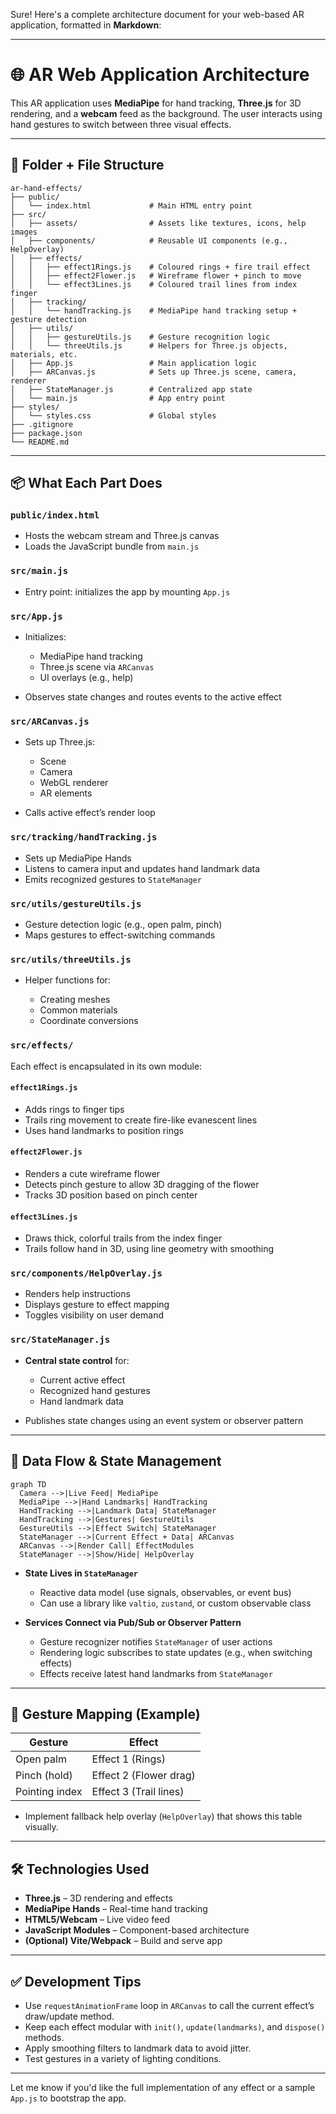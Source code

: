 Sure! Here's a complete architecture document for your web-based AR application, formatted in **Markdown**:

---

# 🌐 AR Web Application Architecture

This AR application uses **MediaPipe** for hand tracking, **Three.js** for 3D rendering, and a **webcam** feed as the background. The user interacts using hand gestures to switch between three visual effects.

---

## 📁 Folder + File Structure

```
ar-hand-effects/
├── public/
│   └── index.html             # Main HTML entry point
├── src/
│   ├── assets/                # Assets like textures, icons, help images
│   ├── components/            # Reusable UI components (e.g., HelpOverlay)
│   ├── effects/
│   │   ├── effect1Rings.js    # Coloured rings + fire trail effect
│   │   ├── effect2Flower.js   # Wireframe flower + pinch to move
│   │   └── effect3Lines.js    # Coloured trail lines from index finger
│   ├── tracking/
│   │   └── handTracking.js    # MediaPipe hand tracking setup + gesture detection
│   ├── utils/
│   │   ├── gestureUtils.js    # Gesture recognition logic
│   │   └── threeUtils.js      # Helpers for Three.js objects, materials, etc.
│   ├── App.js                 # Main application logic
│   ├── ARCanvas.js            # Sets up Three.js scene, camera, renderer
│   ├── StateManager.js        # Centralized app state
│   └── main.js                # App entry point
├── styles/
│   └── styles.css             # Global styles
├── .gitignore
├── package.json
└── README.md
```

---

## 📦 What Each Part Does

### `public/index.html`

* Hosts the webcam stream and Three.js canvas
* Loads the JavaScript bundle from `main.js`

### `src/main.js`

* Entry point: initializes the app by mounting `App.js`

### `src/App.js`

* Initializes:

  * MediaPipe hand tracking
  * Three.js scene via `ARCanvas`
  * UI overlays (e.g., help)
* Observes state changes and routes events to the active effect

### `src/ARCanvas.js`

* Sets up Three.js:

  * Scene
  * Camera
  * WebGL renderer
  * AR elements
* Calls active effect’s render loop

### `src/tracking/handTracking.js`

* Sets up MediaPipe Hands
* Listens to camera input and updates hand landmark data
* Emits recognized gestures to `StateManager`

### `src/utils/gestureUtils.js`

* Gesture detection logic (e.g., open palm, pinch)
* Maps gestures to effect-switching commands

### `src/utils/threeUtils.js`

* Helper functions for:

  * Creating meshes
  * Common materials
  * Coordinate conversions

### `src/effects/`

Each effect is encapsulated in its own module:

#### `effect1Rings.js`

* Adds rings to finger tips
* Trails ring movement to create fire-like evanescent lines
* Uses hand landmarks to position rings

#### `effect2Flower.js`

* Renders a cute wireframe flower
* Detects pinch gesture to allow 3D dragging of the flower
* Tracks 3D position based on pinch center

#### `effect3Lines.js`

* Draws thick, colorful trails from the index finger
* Trails follow hand in 3D, using line geometry with smoothing

### `src/components/HelpOverlay.js`

* Renders help instructions
* Displays gesture to effect mapping
* Toggles visibility on user demand

### `src/StateManager.js`

* **Central state control** for:

  * Current active effect
  * Recognized hand gestures
  * Hand landmark data
* Publishes state changes using an event system or observer pattern

---

## 🔁 Data Flow & State Management

```mermaid
graph TD
  Camera -->|Live Feed| MediaPipe
  MediaPipe -->|Hand Landmarks| HandTracking
  HandTracking -->|Landmark Data| StateManager
  HandTracking -->|Gestures| GestureUtils
  GestureUtils -->|Effect Switch| StateManager
  StateManager -->|Current Effect + Data| ARCanvas
  ARCanvas -->|Render Call| EffectModules
  StateManager -->|Show/Hide| HelpOverlay
```

* **State Lives in `StateManager`**

  * Reactive data model (use signals, observables, or event bus)
  * Can use a library like `valtio`, `zustand`, or custom observable class

* **Services Connect via Pub/Sub or Observer Pattern**

  * Gesture recognizer notifies `StateManager` of user actions
  * Rendering logic subscribes to state updates (e.g., when switching effects)
  * Effects receive latest hand landmarks from `StateManager`

---

## 🧠 Gesture Mapping (Example)

| Gesture        | Effect                 |
| -------------- | ---------------------- |
| Open palm      | Effect 1 (Rings)       |
| Pinch (hold)   | Effect 2 (Flower drag) |
| Pointing index | Effect 3 (Trail lines) |

* Implement fallback help overlay (`HelpOverlay`) that shows this table visually.

---

## 🛠️ Technologies Used

* **Three.js** – 3D rendering and effects
* **MediaPipe Hands** – Real-time hand tracking
* **HTML5/Webcam** – Live video feed
* **JavaScript Modules** – Component-based architecture
* **(Optional) Vite/Webpack** – Build and serve app

---

## ✅ Development Tips

* Use `requestAnimationFrame` loop in `ARCanvas` to call the current effect’s draw/update method.
* Keep each effect modular with `init()`, `update(landmarks)`, and `dispose()` methods.
* Apply smoothing filters to landmark data to avoid jitter.
* Test gestures in a variety of lighting conditions.

---

Let me know if you'd like the full implementation of any effect or a sample `App.js` to bootstrap the app.
